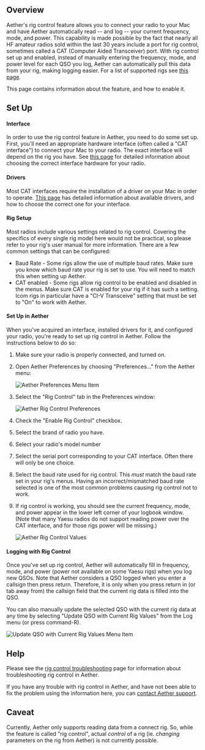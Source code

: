 ## Overview

Aether's rig control feature allows you to connect your radio to your Mac and have Aether automatically read -- and log -- your current frequency, mode, and power. This capability is made possible by the fact that nearly all HF amateur radios sold within the last 30 years include a port for rig control, sometimes called a CAT (Computer Aided Transceiver) port. With rig control set up and enabled, instead of manually entering the frequency, mode, and power level for each QSO you log, Aether can automatically pull this data from your rig, making logging easier. For a list of supported rigs see [this page](/rigcontrol/supportedrigs).

This page contains information about the feature, and how to enable it.

## Set Up

#### Interface
In order to use the rig control feature in Aether, you need to do some set up. First, you'll need an appropriate hardware interface (often called a "CAT interface") to connect your Mac to your radio. The exact interface will depend on the rig you have. See [this page](/rigcontrol/riginterfaces) for detailed information about choosing the correct interface hardware for your radio.

#### Drivers

Most CAT interfaces require the installation of a driver on your Mac in order to operate. [This page](/rigcontrol/rigdrivers) has detailed information about available drivers, and how to choose the correct one for your interface.

#### Rig Setup

Most radios include various settings related to rig control. Covering the specifics of every single rig model here would not be practical, so please refer to your rig's user manual for more information. There are a few common settings that can be configured:

- Baud Rate - Some rigs allow the use of multiple baud rates. Make sure you know which baud rate your rig is set to use. You will need to match this when setting up Aether.
- CAT enabled - Some rigs allow rig control to be enabled and disabled in the menus. Make sure CAT is enabled for your rig if it has such a setting. Icom rigs in particular have a "CI-V Transceive" setting that must be set to "On" to work with Aether.

#### Set Up in Aether

When you've acquired an interface, installed drivers for it, and configured your radio, you're ready to set up rig control in Aether. Follow the instructions below to do so:

1. Make sure your radio is properly connected, and turned on.
2. Open Aether Preferences by choosing "Preferences..." from the Aether menu:

    ![Aether Preferences Menu Item](/images/AetherPreferencesMenuItem.png)

3. Select the "Rig Control" tab in the Preferences window:

    ![Aether Rig Control Preferences](/images/RigControlPreferences.png)

4. Check the "Enable Rig Control" checkbox.
5. Select the brand of radio you have.
6. Select your radio's model number
7. Select the serial port corresponding to your CAT interface. Often there will only be one choice.
8. Select the baud rate used for rig control. This _must_ match the baud rate set in your rig's menus. Having an incorrect/mismatched baud rate selected is one of the most common problems causing rig control not to work.
9. If rig control is working, you should see the current frequency, mode, and power appear in the lower left corner of your logbook window. (Note that many Yaesu radios do not support reading power over the CAT interface, and for those rigs power will be missing.)

    ![Aether Rig Control Values](/images/RigControlValues.png)

#### Logging with Rig Control

Once you've set up rig control, Aether will automatically fill in frequency, mode, and power (power not available on some Yaesu rigs) when you log new QSOs. Note that Aether considers a QSO logged when you enter a callsign then press return. Therefore, it is only when you press return in (or tab away from) the callsign field that the current rig data is filled into the QSO.

You can also manually update the selected QSO with the current rig data at any time by selecting "Update QSO with Current Rig Values" from the Log menu (or press command-R).

![Update QSO with Current Rig Values Menu Item](/images/UpdateRigValues.png)

## Help

Please see the [rig control troubleshooting](/rigcontrol/troubleshooting) page for information about troubleshooting rig control in Aether.

If you have any trouble with rig control in Aether, and have not been able to fix the problem using the information here, you can [contact Aether support](http://www.aetherlog.com/contact.html).

## Caveat

Currently, Aether only supports reading data from a connect rig. So, while the feature is called "rig control", actual _control_ of a rig (ie. _changing_ parameters on the rig from Aether) is not currently possible.
